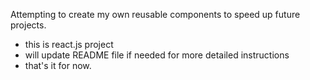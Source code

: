Attempting to create my own reusable components to speed up future projects.

- this is react.js project
- will update README file if needed for more detailed instructions
- that's it for now.
